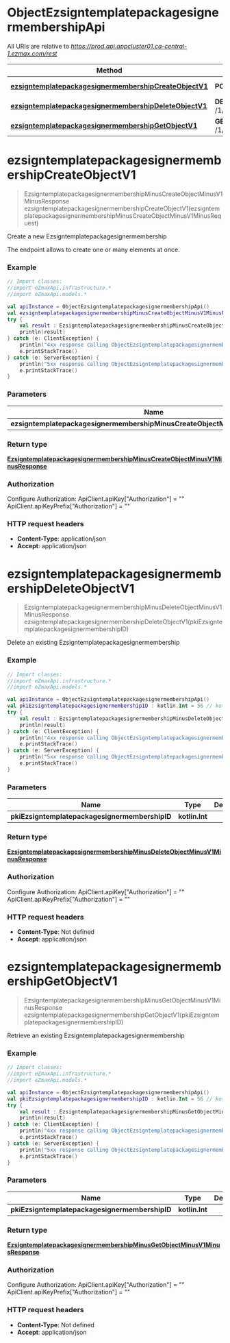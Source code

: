 # ObjectEzsigntemplatepackagesignermembershipApi

All URIs are relative to *https://prod.api.appcluster01.ca-central-1.ezmax.com/rest*

Method | HTTP request | Description
------------- | ------------- | -------------
[**ezsigntemplatepackagesignermembershipCreateObjectV1**](ObjectEzsigntemplatepackagesignermembershipApi.md#ezsigntemplatepackagesignermembershipCreateObjectV1) | **POST** /1/object/ezsigntemplatepackagesignermembership | Create a new Ezsigntemplatepackagesignermembership
[**ezsigntemplatepackagesignermembershipDeleteObjectV1**](ObjectEzsigntemplatepackagesignermembershipApi.md#ezsigntemplatepackagesignermembershipDeleteObjectV1) | **DELETE** /1/object/ezsigntemplatepackagesignermembership/{pkiEzsigntemplatepackagesignermembershipID} | Delete an existing Ezsigntemplatepackagesignermembership
[**ezsigntemplatepackagesignermembershipGetObjectV1**](ObjectEzsigntemplatepackagesignermembershipApi.md#ezsigntemplatepackagesignermembershipGetObjectV1) | **GET** /1/object/ezsigntemplatepackagesignermembership/{pkiEzsigntemplatepackagesignermembershipID} | Retrieve an existing Ezsigntemplatepackagesignermembership


<a name="ezsigntemplatepackagesignermembershipCreateObjectV1"></a>
# **ezsigntemplatepackagesignermembershipCreateObjectV1**
> EzsigntemplatepackagesignermembershipMinusCreateObjectMinusV1MinusResponse ezsigntemplatepackagesignermembershipCreateObjectV1(ezsigntemplatepackagesignermembershipMinusCreateObjectMinusV1MinusRequest)

Create a new Ezsigntemplatepackagesignermembership

The endpoint allows to create one or many elements at once.

### Example
```kotlin
// Import classes:
//import eZmaxApi.infrastructure.*
//import eZmaxApi.models.*

val apiInstance = ObjectEzsigntemplatepackagesignermembershipApi()
val ezsigntemplatepackagesignermembershipMinusCreateObjectMinusV1MinusRequest : EzsigntemplatepackagesignermembershipMinusCreateObjectMinusV1MinusRequest =  // EzsigntemplatepackagesignermembershipMinusCreateObjectMinusV1MinusRequest | 
try {
    val result : EzsigntemplatepackagesignermembershipMinusCreateObjectMinusV1MinusResponse = apiInstance.ezsigntemplatepackagesignermembershipCreateObjectV1(ezsigntemplatepackagesignermembershipMinusCreateObjectMinusV1MinusRequest)
    println(result)
} catch (e: ClientException) {
    println("4xx response calling ObjectEzsigntemplatepackagesignermembershipApi#ezsigntemplatepackagesignermembershipCreateObjectV1")
    e.printStackTrace()
} catch (e: ServerException) {
    println("5xx response calling ObjectEzsigntemplatepackagesignermembershipApi#ezsigntemplatepackagesignermembershipCreateObjectV1")
    e.printStackTrace()
}
```

### Parameters

Name | Type | Description  | Notes
------------- | ------------- | ------------- | -------------
 **ezsigntemplatepackagesignermembershipMinusCreateObjectMinusV1MinusRequest** | [**EzsigntemplatepackagesignermembershipMinusCreateObjectMinusV1MinusRequest**](EzsigntemplatepackagesignermembershipMinusCreateObjectMinusV1MinusRequest.md)|  |

### Return type

[**EzsigntemplatepackagesignermembershipMinusCreateObjectMinusV1MinusResponse**](EzsigntemplatepackagesignermembershipMinusCreateObjectMinusV1MinusResponse.md)

### Authorization


Configure Authorization:
    ApiClient.apiKey["Authorization"] = ""
    ApiClient.apiKeyPrefix["Authorization"] = ""

### HTTP request headers

 - **Content-Type**: application/json
 - **Accept**: application/json

<a name="ezsigntemplatepackagesignermembershipDeleteObjectV1"></a>
# **ezsigntemplatepackagesignermembershipDeleteObjectV1**
> EzsigntemplatepackagesignermembershipMinusDeleteObjectMinusV1MinusResponse ezsigntemplatepackagesignermembershipDeleteObjectV1(pkiEzsigntemplatepackagesignermembershipID)

Delete an existing Ezsigntemplatepackagesignermembership



### Example
```kotlin
// Import classes:
//import eZmaxApi.infrastructure.*
//import eZmaxApi.models.*

val apiInstance = ObjectEzsigntemplatepackagesignermembershipApi()
val pkiEzsigntemplatepackagesignermembershipID : kotlin.Int = 56 // kotlin.Int | 
try {
    val result : EzsigntemplatepackagesignermembershipMinusDeleteObjectMinusV1MinusResponse = apiInstance.ezsigntemplatepackagesignermembershipDeleteObjectV1(pkiEzsigntemplatepackagesignermembershipID)
    println(result)
} catch (e: ClientException) {
    println("4xx response calling ObjectEzsigntemplatepackagesignermembershipApi#ezsigntemplatepackagesignermembershipDeleteObjectV1")
    e.printStackTrace()
} catch (e: ServerException) {
    println("5xx response calling ObjectEzsigntemplatepackagesignermembershipApi#ezsigntemplatepackagesignermembershipDeleteObjectV1")
    e.printStackTrace()
}
```

### Parameters

Name | Type | Description  | Notes
------------- | ------------- | ------------- | -------------
 **pkiEzsigntemplatepackagesignermembershipID** | **kotlin.Int**|  |

### Return type

[**EzsigntemplatepackagesignermembershipMinusDeleteObjectMinusV1MinusResponse**](EzsigntemplatepackagesignermembershipMinusDeleteObjectMinusV1MinusResponse.md)

### Authorization


Configure Authorization:
    ApiClient.apiKey["Authorization"] = ""
    ApiClient.apiKeyPrefix["Authorization"] = ""

### HTTP request headers

 - **Content-Type**: Not defined
 - **Accept**: application/json

<a name="ezsigntemplatepackagesignermembershipGetObjectV1"></a>
# **ezsigntemplatepackagesignermembershipGetObjectV1**
> EzsigntemplatepackagesignermembershipMinusGetObjectMinusV1MinusResponse ezsigntemplatepackagesignermembershipGetObjectV1(pkiEzsigntemplatepackagesignermembershipID)

Retrieve an existing Ezsigntemplatepackagesignermembership



### Example
```kotlin
// Import classes:
//import eZmaxApi.infrastructure.*
//import eZmaxApi.models.*

val apiInstance = ObjectEzsigntemplatepackagesignermembershipApi()
val pkiEzsigntemplatepackagesignermembershipID : kotlin.Int = 56 // kotlin.Int | 
try {
    val result : EzsigntemplatepackagesignermembershipMinusGetObjectMinusV1MinusResponse = apiInstance.ezsigntemplatepackagesignermembershipGetObjectV1(pkiEzsigntemplatepackagesignermembershipID)
    println(result)
} catch (e: ClientException) {
    println("4xx response calling ObjectEzsigntemplatepackagesignermembershipApi#ezsigntemplatepackagesignermembershipGetObjectV1")
    e.printStackTrace()
} catch (e: ServerException) {
    println("5xx response calling ObjectEzsigntemplatepackagesignermembershipApi#ezsigntemplatepackagesignermembershipGetObjectV1")
    e.printStackTrace()
}
```

### Parameters

Name | Type | Description  | Notes
------------- | ------------- | ------------- | -------------
 **pkiEzsigntemplatepackagesignermembershipID** | **kotlin.Int**|  |

### Return type

[**EzsigntemplatepackagesignermembershipMinusGetObjectMinusV1MinusResponse**](EzsigntemplatepackagesignermembershipMinusGetObjectMinusV1MinusResponse.md)

### Authorization


Configure Authorization:
    ApiClient.apiKey["Authorization"] = ""
    ApiClient.apiKeyPrefix["Authorization"] = ""

### HTTP request headers

 - **Content-Type**: Not defined
 - **Accept**: application/json

